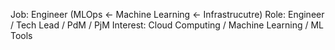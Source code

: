 Job: Engineer (MLOps ← Machine Learning ←  Infrastrucutre)
Role:  Engineer / Tech Lead / PdM / PjM 
Interest: Cloud Computing / Machine Learning / ML Tools
